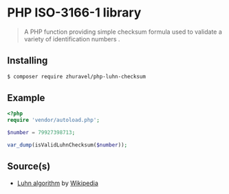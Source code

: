 # PHP ISO-3166-1 library
> A PHP function providing simple checksum formula used to validate a variety of identification numbers .

## Installing

``` sh
$ composer require zhuravel/php-luhn-checksum
```

## Example
```php
<?php
require 'vendor/autoload.php';

$number = 79927398713;

var_dump(isValidLuhnChecksum($number));
```

## Source(s)

* [Luhn algorithm](https://en.wikipedia.org/wiki/Luhn_algorithm) by [Wikipedia](http://www.wikipedia.org)